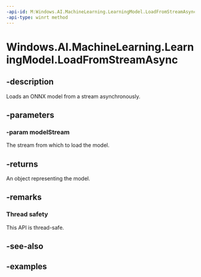 ```yaml
---
-api-id: M:Windows.AI.MachineLearning.LearningModel.LoadFromStreamAsync(Windows.Storage.Streams.IRandomAccessStreamReference)
-api-type: winrt method
---
```


<!-- Method syntax.
public IAsyncOperation<LearningModel> LearningModel.LoadFromStreamAsync(IRandomAccessStreamReference modelStream)
-->

# Windows.AI.MachineLearning.LearningModel.LoadFromStreamAsync

## -description
Loads an ONNX model from a stream asynchronously.

## -parameters
### -param modelStream
The stream from which to load the model.

## -returns
An object representing the model.

## -remarks

### Thread safety
This API is thread-safe.

## -see-also

## -examples
